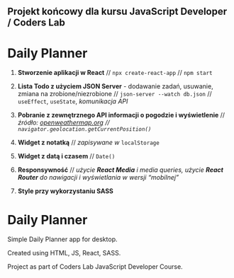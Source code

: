 ## Projekt końcowy dla kursu JavaScript Developer / Coders Lab 

# Daily Planner

1. **Stworzenie aplikacji w React** // `npx create-react-app` // `npm start`

2. **Lista Todo z użyciem JSON Server** - dodawanie zadań, usuwanie, zmiana na zrobione/niezrobione // `json-server --watch db.json` // `useEffect`, `useState`, *komunikacja API*

3. **Pobranie z zewnętrznego API informacji o pogodzie i wyświetlenie** // *źródło: [openweathermap.org](openweathermap.org) // `navigator.geolocation.getCurrentPosition()`*

4. **Widget z notatką** // *zapisywane w* `localStorage`

5. **Widget z datą i czasem** // `Date()`

6. **Responsywność** //  *użycie **React Media** i media queries, użycie **React Router** do nawigacji i wyświetlania w wersji “mobilnej”*

7. **Style przy wykorzystaniu SASS**

# Daily Planner

Simple Daily Planner app for desktop.

Created using HTML, JS, React, SASS.

Project as part of Coders Lab JavaScript Developer Course.
